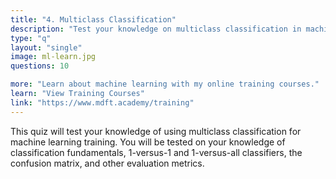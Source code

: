 ```yaml
---
title: "4. Multiclass Classification"
description: "Test your knowledge on multiclass classification in machine learning"
type: "q"
layout: "single"
image: ml-learn.jpg
questions: 10

more: "Learn about machine learning with my online training courses."
learn: "View Training Courses"
link: "https://www.mdft.academy/training"
---
```


This quiz will test your knowledge of using multiclass classification for machine learning training. You will be tested on your knowledge of classification fundamentals, 1-versus-1 and 1-versus-all classifiers, the confusion matrix, and other evaluation metrics.
